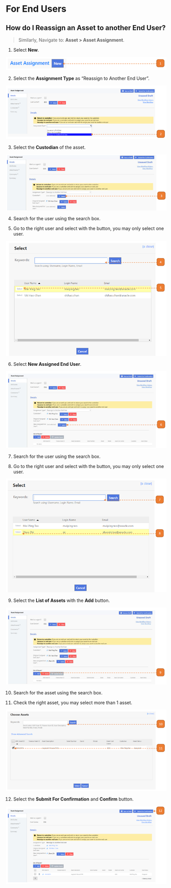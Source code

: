 # For End Users

## How do I Reassign an Asset to another End User?

> Similarly, Navigate to: **Asset > Asset Assignment**.

1. Select **New**.

![](images/AAFEU8.png "AAFEU8")

2. Select the **Assignment Type** as “Reassign to Another End User”.

![](images/AAFEU9.png "AAFEU9")

3. Select the **Custodian** of the asset.

![](images/AAFEU10.png "AAFEU10")

4. Search for the user using the search box.

5. Go to the right user and select with the button, you may only select one user.

![](images/AAFEU11.png "AAFEU11")

6. Select **New Assigned End User**.

![](images/AAFEU12.png "AAFEU12")

7. Search for the user using the search box.

8. Go to the right user and select with the button, you may only select one user.

![](images/AAFEU13.png "AAFEU13")

9. Select the **List of Assets** with the **Add** button.

![](images/AAFEU14.png "AAFEU14")

10. Search for the asset using the search box.

11. Check the right asset, you may select more than 1 asset.

![](images/AAFEU15.png "AAFEU15")

12. Select the **Submit For Confirmation** and **Confirm** button.

![](images/AAFEU16.png "AAFEU16")
